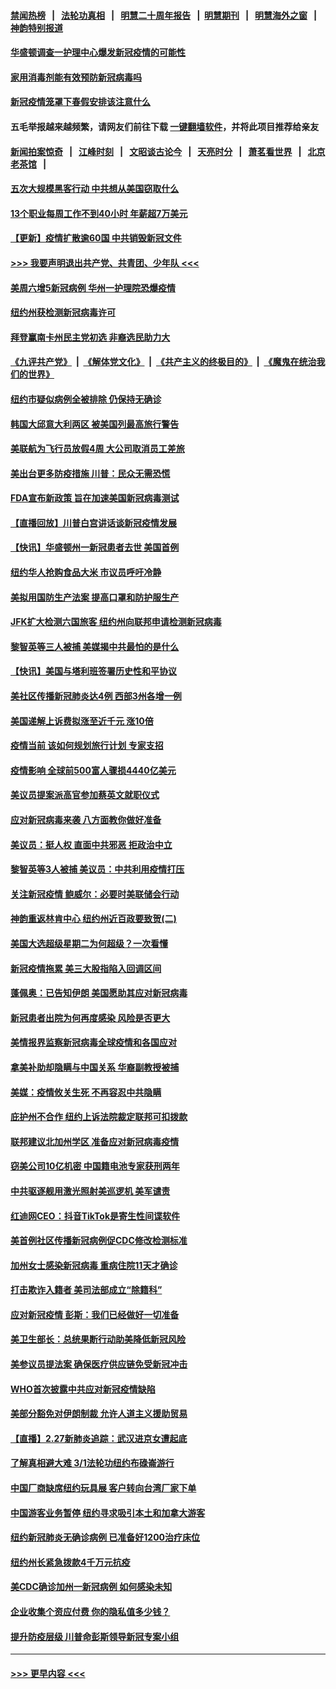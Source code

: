 #### [禁闻热榜](热点新闻.md?=0)  &nbsp;&nbsp;|&nbsp;&nbsp; [法轮功真相](https://github.com/gfw-breaker/truth/blob/master/README.md?=0) &nbsp;&nbsp;|&nbsp;&nbsp; [明慧二十周年报告](https://github.com/gfw-breaker/mh-reports/blob/master/README.md?=0) &nbsp;&nbsp;|&nbsp;&nbsp;[明慧期刊](https://github.com/gfw-breaker/mh-qikan) &nbsp;&nbsp;|&nbsp;&nbsp; [明慧海外之窗](https://github.com/gfw-breaker/mh-news/blob/master/README.md?=0) &nbsp;&nbsp;|&nbsp;&nbsp; [神韵特别报道](https://github.com/gfw-breaker/mh-news/blob/master/shenyun.md?=0)
#### [华盛顿调查一护理中心爆发新冠疫情的可能性](../pages/nsc412/n11907230.md?t=03012302) 
#### [家用消毒剂能有效预防新冠病毒吗](../pages/nsc412/n11905553.md?t=03012302) 
#### [新冠疫情笼罩下春假安排该注意什么](../pages/nsc412/n11906890.md?t=03012302) 
#### 五毛举报越来越频繁，请网友们前往下载 [一键翻墙软件](https://github.com/gfw-breaker/ssr-accounts)，并将此项目推荐给亲友
#### [新闻拍案惊奇](https://github.com/gfw-breaker/banned-news/blob/master/pages/link4.md) &nbsp;&nbsp;|&nbsp;&nbsp; [江峰时刻](https://github.com/gfw-breaker/banned-news/blob/master/pages/link4.md) &nbsp;&nbsp;|&nbsp;&nbsp; [文昭谈古论今](https://github.com/gfw-breaker/banned-news/blob/master/pages/link4.md) &nbsp;&nbsp;|&nbsp;&nbsp; [天亮时分](https://github.com/gfw-breaker/banned-news/blob/master/pages/link4.md) &nbsp;&nbsp;|&nbsp;&nbsp; [萧茗看世界](https://github.com/gfw-breaker/banned-news/blob/master/pages/link4.md) &nbsp;&nbsp;|&nbsp;&nbsp; [北京老茶馆](https://github.com/gfw-breaker/banned-news/blob/master/pages/link4.md) &nbsp;&nbsp;|&nbsp;&nbsp; 
#### [五次大规模黑客行动 中共想从美国窃取什么](../pages/nsc412/n11899124.md?t=03012302) 
#### [13个职业每周工作不到40小时 年薪超7万美元](../pages/nsc412/n11893686.md?t=03012302) 
#### [【更新】疫情扩散逾60国 中共销毁新冠文件](../pages/nsc412/n11890652.md?t=03012302) 
#### [>>> 我要声明退出共产党、共青团、少年队 <<<](https://github.com/begood0513/goodnews/blob/master/quit/letter.md) 
#### [美周六增5新冠病例 华州一护理院恐爆疫情](../pages/nsc412/n11905823.md?t=03012302) 
#### [纽约州获检测新冠病毒许可](../pages/nsc412/n11906069.md?t=03012302) 
#### [拜登赢南卡州民主党初选 非裔选民助力大](../pages/nsc412/n11905930.md?t=03012302) 
#### [《九评共产党》](https://github.com/begood0513/9ping.md/blob/master/README.md) &nbsp;|&nbsp; [《解体党文化》](../../../../jtdwh.md/blob/master/README.md)  &nbsp;|&nbsp; [《共产主义的终极目的》](../../../../gczydzjmd.md/blob/master/README.md) &nbsp;|&nbsp; [《魔鬼在统治我们的世界》](../../../../mgztzwmdsj.md/blob/master/README.md) 
#### [纽约市疑似病例全被排除 仍保持无确诊](../pages/nsc412/n11906039.md?t=03012302) 
#### [韩国大邱意大利两区 被美国列最高旅行警告](../pages/nsc412/n11905944.md?t=03012302) 
#### [美联航为飞行员放假4周 大公司取消员工差旅](../pages/nsc412/n11905894.md?t=03012302) 
#### [美出台更多防疫措施 川普：民众无需恐慌](../pages/nsc412/n11905747.md?t=03012302) 
#### [FDA宣布新政策 旨在加速美国新冠病毒测试](../pages/nsc412/n11905693.md?t=03012302) 
#### [【直播回放】川普白宫讲话谈新冠疫情发展](../pages/nsc412/n11905588.md?t=03012302) 
#### [【快讯】华盛顿州一新冠患者去世 美国首例](../pages/nsc412/n11905571.md?t=03012302) 
#### [纽约华人抢购食品大米 市议员呼吁冷静](../pages/nsc412/n11904453.md?t=03012302) 
#### [美拟用国防生产法案 提高口罩和防护服生产](../pages/nsc412/n11905517.md?t=03012302) 
#### [JFK扩大检测六国旅客 纽约州向联邦申请检测新冠病毒](../pages/nsc412/n11905491.md?t=03012302) 
#### [黎智英等三人被捕 美媒揭中共最怕的是什么](../pages/nsc412/n11905316.md?t=03012302) 
#### [【快讯】美国与塔利班签署历史性和平协议](../pages/nsc412/n11905172.md?t=03012302) 
#### [美社区传播新冠肺炎达4例 西部3州各增一例](../pages/nsc412/n11904070.md?t=03012302) 
#### [美国递解上诉费拟涨至近千元  涨10倍](../pages/nsc412/n11904466.md?t=03012302) 
#### [疫情当前 该如何规划旅行计划 专家支招](../pages/nsc412/n11903865.md?t=03012302) 
#### [疫情影响 全球前500富人骤损4440亿美元](../pages/nsc412/n11904283.md?t=03012302) 
#### [美议员提案派高官参加蔡英文就职仪式](../pages/nsc412/n11904166.md?t=03012302) 
#### [应对新冠病毒来袭 八方面教你做好准备](../pages/nsc412/n11903736.md?t=03012302) 
#### [美议员：挺人权 直面中共邪恶 拒政治中立](../pages/nsc412/n11903790.md?t=03012302) 
#### [黎智英等3人被捕 美议员：中共利用疫情打压](../pages/nsc412/n11903768.md?t=03012302) 
#### [关注新冠疫情 鲍威尔：必要时美联储会行动](../pages/nsc412/n11903672.md?t=03012302) 
#### [神韵重返林肯中心 纽约州近百政要致贺(二)](../pages/nsc412/n11897500.md?t=03012302) 
#### [美国大选超级星期二为何超级？一次看懂](../pages/nsc412/n11903490.md?t=03012302) 
#### [新冠疫情拖累 美三大股指陷入回调区间](../pages/nsc412/n11903211.md?t=03012302) 
#### [蓬佩奥：已告知伊朗 美国愿助其应对新冠病毒](../pages/nsc412/n11903212.md?t=03012302) 
#### [新冠患者出院为何再度感染 风险是否更大](../pages/nsc412/n11903262.md?t=03012302) 
#### [美情报界监察新冠病毒全球疫情和各国应对](../pages/nsc412/n11903098.md?t=03012302) 
#### [拿美补助却隐瞒与中国关系 华裔副教授被捕](../pages/nsc412/n11901687.md?t=03012302) 
#### [美媒：疫情攸关生死 不再容忍中共隐瞒](../pages/nsc412/n11901694.md?t=03012302) 
#### [庇护州不合作  纽约上诉法院裁定联邦可扣拨款](../pages/nsc412/n11902238.md?t=03012302) 
#### [联邦建议北加州学区 准备应对新冠病毒疫情](../pages/nsc412/n11902448.md?t=03012302) 
#### [窃美公司10亿机密 中国籍电池专家获刑两年](../pages/nsc412/n11901996.md?t=03012302) 
#### [中共驱逐舰用激光照射美巡逻机 美军谴责](../pages/nsc412/n11901964.md?t=03012302) 
#### [红迪网CEO：抖音TikTok是寄生性间谍软件](../pages/nsc412/n11901675.md?t=03012302) 
#### [美首例社区传播新冠病例促CDC修改检测标准](../pages/nsc412/n11901490.md?t=03012302) 
#### [加州女士感染新冠病毒 重病住院11天才确诊](../pages/nsc412/n11901246.md?t=03012302) 
#### [打击欺诈入籍者 美司法部成立“除籍科”](../pages/nsc412/n11901364.md?t=03012302) 
#### [应对新冠疫情 彭斯：我们已经做好一切准备](../pages/nsc412/n11901268.md?t=03012302) 
#### [美卫生部长：总统果断行动助美降低新冠风险](../pages/nsc412/n11900906.md?t=03012302) 
#### [美参议员提法案 确保医疗供应链免受新冠冲击](../pages/nsc412/n11901144.md?t=03012302) 
#### [WHO首次披露中共应对新冠疫情缺陷](../pages/nsc412/n11900978.md?t=03012302) 
#### [美部分豁免对伊朗制裁 允许人道主义援助贸易](../pages/nsc412/n11900859.md?t=03012302) 
#### [【直播】2.27新肺炎追踪：武汉进京女遭起底](../pages/nsc412/n11900415.md?t=03012302) 
#### [了解真相避大难 3/1法轮功纽约布碌崙游行](../pages/nsc412/n11899501.md?t=03012302) 
#### [中国厂商缺席纽约玩具展  客户转向台湾厂家下单](../pages/nsc412/n11899505.md?t=03012302) 
#### [中国游客业务暂停  纽约寻求吸引本土和加拿大游客](../pages/nsc412/n11899492.md?t=03012302) 
#### [纽约新冠肺炎无确诊病例  已准备好1200治疗床位](../pages/nsc412/n11899474.md?t=03012302) 
#### [纽约州长紧急拨款4千万元抗疫](../pages/nsc412/n11899477.md?t=03012302) 
#### [美CDC确诊加州一新冠病例 如何感染未知](../pages/nsc412/n11899165.md?t=03012302) 
#### [企业收集个资应付费 你的隐私值多少钱？](../pages/nsc412/n11898097.md?t=03012302) 
#### [提升防疫层级 川普命彭斯领导新冠专案小组](../pages/nsc412/n11898934.md?t=03012302) 

----
#### [ >>> 更早内容 <<< ](../indexes/nsc412-earlier.md)
